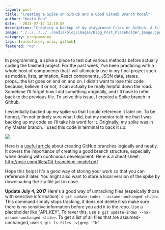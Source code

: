 ```yaml
---
layout: post
title: "Creating a Spike on GitHub and a Good GitHub Branch Model"
author: "Kevin Hou"
date:   2015-07-17 13:10:57
description: "Creating a backup of my playground files on Github. A file where you play around with technique and features is called a 'spike.'"
image: "./../../../../media/blog/images/Blog_Post_Placeholder_Image.jpg"
category: programming
tags: [salesforce, unix, github]
featured: "no"
---
```

In programming, a spike a place to test out various methods before actually coding the finished project. For the past week, I've been practicing with a whole host of components that I will ultimately use in my final project such as modals, lists, animation, React components, JSON data, states, props...the list goes on and on and on. I didn't want to lose this code because, believe it or not, it can actually be really helpful down the road. Sometime I'll forget how I did something originally, and I'll have to refer back to the previous file. To solve this issue, I created a Spike branch in Github.

I essentially backed up my spike so that I could reference it later on. To be honest, I'm not entirely sure what I did, but my mentor told me that I was backing up my code so I'll take his word for it. Originally, my spike was in my Master branch. I used this code in terminal to back it up:

<img src="./../../../../media/blog/images/Github Spike.jpg">

Here is a <a href="http://nvie.com/posts/a-successful-git-branching-model/">useful article</a> about creating GitHub branches logically and neatly. It covers the importance of creating a good branch structure, especially when dealing with continuous development. Here is a cheat sheet: <a href="http://nvie.com/files/Git-branching-model.pdf">http://nvie.com/files/Git-branching-model.pdf</a>

Hope this helps! It's a good way of storing your work so that you can reference it later. You might also want to store a local version of the spike by downloading the zip file just in case.

**Update July 4, 2017**
Here's a good way of untracking files (espeically those with sensitive information): `$ git update-index --assume-unchanged <file>`. This command simply stops tracking, it does not delete it so make sure there is no sensitive information before you add it to the repo. Use a placeholder like "API_KEY". To rever this, use `$ git update-index --no-assume-unchanged <file>`. To get a list of all files that are assumed-unchanged, use: `$ git ls-files -v|grep '^h'`.
